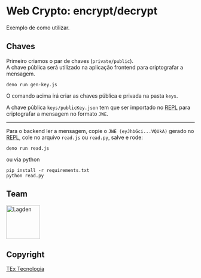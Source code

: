# Web Crypto: encrypt/decrypt

Exemplo de como utilizar.

## Chaves

Primeiro criamos o par de chaves (`private/public`).  
A chave pública será utilizado na aplicação frontend para criptografar a mensagem.

```
deno run gen-key.js
```

O comando acima irá criar as chaves pública e privada na pasta `keys`.

A chave pública `keys/publicKey.json` tem que ser importado no [REPL](https://svelte.dev/repl/9eba449663044c67bc7223ef99f04974?version=4.2.18) para criptografar a mensagem no formato `JWE`.

---

Para o backend ler a mensagem, copie o `JWE (eyJhbGci...VQUkA)` gerado no [REPL](https://svelte.dev/repl/9eba449663044c67bc7223ef99f04974?version=4.2.18), cole no arquivo `read.js` ou `read.py`, salve e rode:

```
deno run read.js
```

ou via python

```
pip install -r requirements.txt
python read.py
```

## Team

[<img src="https://avatars.githubusercontent.com/u/130963?s=390" alt="Lagden" width="90">](https://gitlab.textecnologia.io/lagden) 


## Copyright

[TEx Tecnologia](https://www.textecnologia.com.br/)
